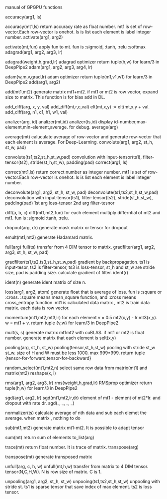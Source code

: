 manual of GPGPU functions

accuracy(arg1, ls)

accuracy(mt1,ls)
return accuracy rate as float number. mt1 is set of row-vector.Each row-vector is onehot. ls is list each element is label integer number.
activate(arg1, arg2)

activate(mt,fun) 
apply fun to mt. fun is :sigmoid, :tanh, :relu :softmax
adagrad(arg1, arg2, arg3, lr)

adagrad(weight,h,grad,lr) 
adagrad optimizer return tuple(h,w) for learn/3 in DeepPipe2
adam(arg1, arg2, arg3, arg4, lr)

adam(w,m,v,grad,lr) 
adam optimizer return tuple(m1,v1,w1) for learn/3 in DeepPipe2
add(arg1, arg2)

add(mt1,mt2) 
generate matrix mt1+mt2. if mt1 or mt2 is row vector, expand size to matrix. This function is for bias add in DL.

add_diff(arg, x, y, val)
add_diff(mt,r,c,val) elt(mt,x,y) := elt(mt,x,y + val.
add_diff(arg, n1, c1, h1, w1, val)

analizer(arg, id)
analizer(mt,id)
analizer(ts,id) display id-number,max-element,min-element,average. for debug.
average(arg)

average(mt) 
caluculate average of row-vector and generate row-vector that each element is average. For Deep-Learning.
convolute(arg1, arg2, st_h, st_w, pad)

convolute(ts1,ts2,st_h,st_w,pad) 
convolution with input-tensor(ts1), filter-tensor(ts2), stride(st_h,st_w), padding(pad)
correct(arg1, ls)

correct(mt1,ls) 
return correct number as integer number. mt1 is set of row-vector.Each row-vector is onehot. ls is list each element is label integer number.

deconvolute(arg1, arg2, st_h, st_w, pad)
deconvolute(ts1,ts2,st_h,st_w,pad) 
deconvolution with input-tensor(ts1), filter-tensor(ts2), stride(st_h,st_w), padding(pad) 1st arg loss-tensor 2nd arg filter-tesnor

diff(a, b, c)
diff(mt1,mt2,fun)
for each element multiply differntial of mt2 and mt1. fun is :sigmoid :tanh, :relu.

dropout(arg, dr)
generate mask matrix or tensor for dropout


emult(mt1,mt2)
generate Hadamard matrix.

full(arg)
full(ts) transfer from 4 DIM tensor to matrix.
gradfilter(arg1, arg2, arg3, st_h, st_w, pad)

gradfilter(ts1,ts2,ts3,st_h,st_w,pad) 
gradient by backpropagation. ts1 is input-tesor, ts2 is filter-tensor, ts3 is loss-tensor, st_h and st_w are stride size, pad is padding size. calculate gradient of filter.
ident(r)

ident(n) 
generate ident matrix of size n.


loss(arg1, arg2, atom)
generate float that is average of loss. fun is :square or :cross. :square means mean_square function, and :cross means cross_entropy function. mt1 is calculated data matrix , mt2 is train data matrix. each data is row vector.


momentum(mt1,mt2,mt3,lr) 
for each element v = 0.5 mt2(x,y) - lr mt3(x,y). w = mt1 + v. return tuple {v,w} for learn/3 in DeepPipe2

mult(s, s)
generate matrix mt1mt2 with cuBLAS. if mt1 or mt2 is float number. generate matrix that each element is selt(x,y)

pooling(arg, st_h, st_w)
pooling(tensor,st_h,st_w) pooling with stride st_w st_w. size of H and W must be less 1000. max 999*999. return tuple {tensor-for-forward,tensor-for-backward}


random_select(mt1,mt2,n) 
select same row data from matrix(mt1) and matrix(mt2)
reshape(x, i)


rms(arg1, arg2, arg3, lr)
rms(weight,h,grad,lr) RMSprop optimizer return tuple(h,w) for learn/3 in DeepPipe2

sgd(arg1, arg2, lr)
sgd(mt1,mt2,lr,dr) element of mt1 - element of mt2*lr. and dropout with rate dr.
sgd(_, _, _, _)


normalizer(ts) 
calculate average of nth data and sub each elemet the average. when matrix , nothing to do

sub(mt1,mt2) 
generate matrix mt1-mt2. It is possible to adapt tensor

sum(mt) 
return sum of elements
to_list(arg)

trace(mt) return float number. It is trace of matrix.
transpose(arg)

transpose(mt) 
generate transposed matrix

unfull(arg, c, h, w)
unfull(mt,h,w) transfer from matrix to 4 DIM tensor. tensor(N,C,H,W). N is row size of matrix. C is 1.

unpooling(arg1, arg2, st_h, st_w)
unpooing(ts1,ts2,st_h,st_w) 
unpooling with stride st. ts1 is sparse tensor that save index of max element. ts2 is loss tensor.
